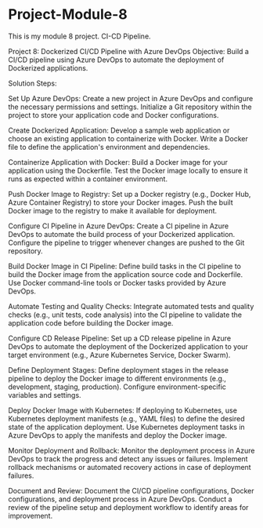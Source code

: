 # Project-Module-8
This is my module 8 project. CI-CD Pipeline.


Project 8:  Dockerized CI/CD Pipeline with Azure DevOps
Objective: Build a CI/CD pipeline using Azure DevOps to automate the deployment of Dockerized applications.

Solution Steps:

Set Up Azure DevOps: Create a new project in Azure DevOps and configure the necessary permissions and settings. Initialize a Git repository within the project to store your application code and Docker configurations.

Create Dockerized Application: Develop a sample web application or choose an existing application to containerize with Docker. Write a Docker file to define the application's environment and dependencies.

Containerize Application with Docker: Build a Docker image for your application using the Dockerfile. Test the Docker image locally to ensure it runs as expected within a container environment.

Push Docker Image to Registry: Set up a Docker registry (e.g., Docker Hub, Azure Container Registry) to store your Docker images. Push the built Docker image to the registry to make it available for deployment.

Configure CI Pipeline in Azure DevOps: Create a CI pipeline in Azure DevOps to automate the build process of your Dockerized application. Configure the pipeline to trigger whenever changes are pushed to the Git repository.

Build Docker Image in CI Pipeline: Define build tasks in the CI pipeline to build the Docker image from the application source code and Dockerfile. Use Docker command-line tools or Docker tasks provided by Azure DevOps.

Automate Testing and Quality Checks: Integrate automated tests and quality checks (e.g., unit tests, code analysis) into the CI pipeline to validate the application code before building the Docker image.

Configure CD Release Pipeline: Set up a CD release pipeline in Azure DevOps to automate the deployment of the Dockerized application to your target environment (e.g., Azure Kubernetes Service, Docker Swarm).

Define Deployment Stages: Define deployment stages in the release pipeline to deploy the Docker image to different environments (e.g., development, staging, production). Configure environment-specific variables and settings.

Deploy Docker Image with Kubernetes: If deploying to Kubernetes, use Kubernetes deployment manifests (e.g., YAML files) to define the desired state of the application deployment. Use Kubernetes deployment tasks in Azure DevOps to apply the manifests and deploy the Docker image.

Monitor Deployment and Rollback: Monitor the deployment process in Azure DevOps to track the progress and detect any issues or failures. Implement rollback mechanisms or automated recovery actions in case of deployment failures.

Document and Review: Document the CI/CD pipeline configurations, Docker configurations, and deployment process in Azure DevOps. Conduct a review of the pipeline setup and deployment workflow to identify areas for improvement.
